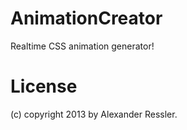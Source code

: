 AnimationCreator
================

Realtime CSS animation generator!

License
=======

(c) copyright 2013 by Alexander Ressler.


